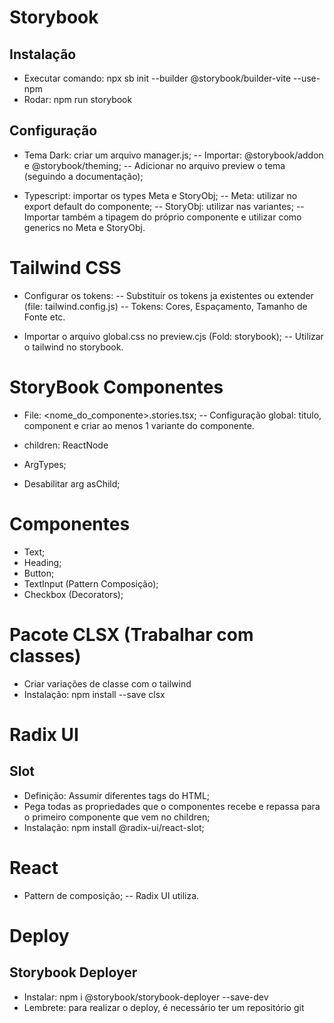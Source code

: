 # Storybook #

## Instalação 
 - Executar comando: npx sb init --builder @storybook/builder-vite --use-npm
 - Rodar: npm run storybook

## Configuração
 - Tema Dark: criar um arquivo manager.js;
 -- Importar: @storybook/addon e @storybook/theming;
 -- Adicionar no arquivo preview o tema (seguindo a documentação);

 - Typescript: importar os types Meta e StoryObj;
 -- Meta: utilizar no export default do componente;
 -- StoryObj: utilizar nas variantes;
 -- Importar também a tipagem do próprio componente e utilizar como generics no Meta e StoryObj.

# Tailwind CSS #
- Configurar os tokens:
-- Substituir os tokens ja existentes ou extender (file: tailwind.config.js)
-- Tokens: Cores, Espaçamento, Tamanho de Fonte etc.

- Importar o arquivo global.css no preview.cjs (Fold: storybook);
-- Utilizar o tailwind no storybook.

# StoryBook Componentes #
- File: <nome_do_componente>.stories.tsx;
-- Configuração global: titulo, component e criar ao menos 1 variante do componente. 

- children: ReactNode
- ArgTypes;
- Desabilitar arg asChild;

# Componentes # 
- Text;
- Heading;
- Button;
- TextInput (Pattern Composição);
- Checkbox (Decorators);

# Pacote CLSX (Trabalhar com classes) #
- Criar variações de classe com o tailwind
- Instalação: npm install --save clsx

# Radix UI #
## Slot
- Definição: Assumir diferentes tags do HTML;
- Pega todas as propriedades que o componentes recebe e repassa para o primeiro componente que vem no children;
- Instalação: npm install @radix-ui/react-slot;

# React #
- Pattern de composição;
-- Radix UI utiliza.

# Deploy #
## Storybook Deployer
- Instalar: npm i @storybook/storybook-deployer --save-dev
- Lembrete: para realizar o deploy, é necessário ter um repositório git